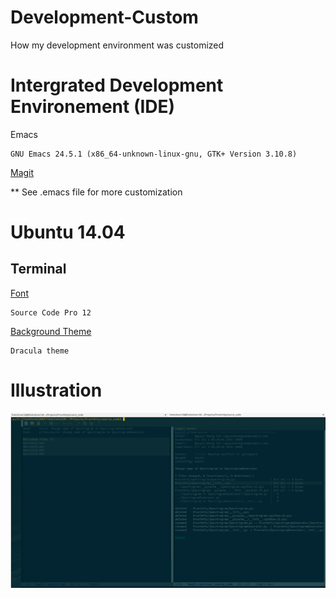 # Development-Custom
How my development environment was customized

# Intergrated Development Environement (IDE)

Emacs

```console
GNU Emacs 24.5.1 (x86_64-unknown-linux-gnu, GTK+ Version 3.10.8)
```

[Magit](https://magit.vc/)


** See .emacs file for more customization

# Ubuntu 14.04 

## Terminal 
[Font](https://misterpinchy.wordpress.com/2012/09/25/use-source-code-pro-font-in-an-ubuntu-terminal/)

``` console 
Source Code Pro 12
```

[Background Theme](https://github.com/Anthony25/gnome-terminal-colors-solarized)

``` console 
Dracula theme
```


# Illustration 

![alt text](https://raw.githubusercontent.com/nguyenhoangson/Development-Custom/master/custom.png "Logo Title Text 1")
